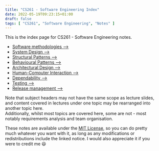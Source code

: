 ```yaml
---
title: "CS261 - Software Engineering Index"
date: 2022-05-19T09:23:15+01:00
draft: false
tags: [ "CS261", "Software Engineering", "Notes" ]
---
```

This is the index page for CS261 - Software Engineering notes.
- [Software methodologies ⟶](/posts/cs261-software-methodologies/)
- [System Design ⟶](/posts/cs261-system-design/)
- [Structural Patterns ⟶](/posts/cs261-structural-patterns/)
- [Behavioural Patterns ⟶](/posts/cs261-behavioural-patterns/)
- [Architectural Design ⟶](/posts/cs261-architectural-design-patterns/)
- [Human-Computer Interaction ⟶](/posts/cs261-human-computer-interaction/)
- [Dependability ⟶](/posts/cs261-dependability/)
- [Testing ⟶](/posts/cs261-testing/)
- [Release management ⟶](/posts/cs261-release-management/)

Note that subject headers may not have the same scope as lecture slides, and content covered in lectures under one topic may be rearranged into another topic here.\
Additionally, whilst most topics are covered here, some are not - most notably requirements analysis and team organisation.

These notes are available under the [MIT License](https://github.com/efbicief/hugo-efbicief/blob/main/LICENSE), so you can do pretty much whatever you want with it, as long as any modifications or redistributions include the linked notice. I would also appreciate it if you were to credit me 😃 